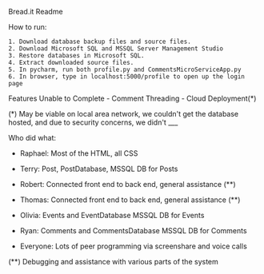Bread.it Readme

How to run:

	1. Download database backup files and source files.	
	2. Download Microsoft SQL and MSSQL Server Management Studio
	3. Restore databases in Microsoft SQL.
	4. Extract downloaded source files.
	5. In pycharm, run both profile.py and CommentsMicroServiceApp.py
	6. In browser, type in localhost:5000/profile to open up the login page

Features Unable to Complete
	- Comment Threading
	- Cloud Deployment(*)

(*) May be viable on local area network, we couldn't get the database hosted, 
and due to security concerns, we didn't ___


Who did what:
- Raphael: Most of the HTML, all CSS
- Terry: Post, PostDatabase, MSSQL DB for Posts
- Robert: Connected front end to back end, general assistance (**)
- Thomas: Connected front end to back end, general assistance (**)
- Olivia: Events and EventDatabase MSSQL DB for Events
- Ryan: Comments and CommentsDatabase MSSQL DB for Comments

- Everyone: Lots of peer programming via screenshare and voice calls

(**) Debugging and assistance with various parts of the system

